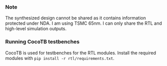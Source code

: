 ### Note
The synthesized design cannot be shared as it contains information protected under NDA. I am using TSMC 65nm. I can only share the RTL and high-level simulation outputs.

### Running CocoTB testbenches
CocoTB is used for testbenches for the RTL modules. Install the required modules with `pip install -r rtl/requirements.txt`.